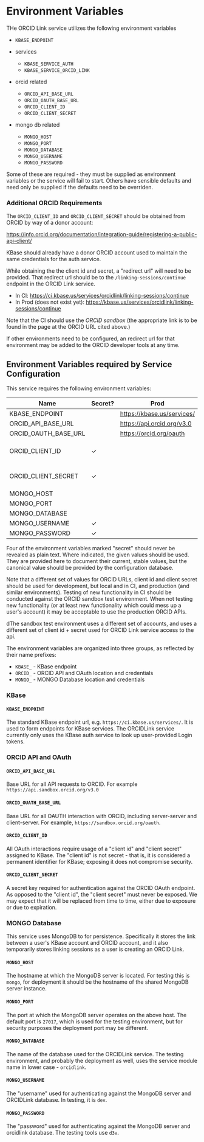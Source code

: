 # Environment Variables

THe ORCID Link service utilizes the following environment variables

- `KBASE_ENDPOINT`

- services
  - `KBASE_SERVICE_AUTH`
  - `KBASE_SERVICE_ORCID_LINK`

- orcid related
  - `ORCID_API_BASE_URL`
  - `ORCID_OAUTH_BASE_URL`
  - `ORCID_CLIENT_ID`
  - `ORCID_CLIENT_SECRET`

- mongo db related
  - `MONGO_HOST`
  - `MONGO_PORT`
  - `MONGO_DATABASE`
  - `MONGO_USERNAME`
  - `MONGO_PASSWORD`

Some of these are required - they must be supplied as environment variables or the service will fail to start. Others have sensible defaults and need only be supplied if the defaults need to be overriden.

### Additional ORCID Requirements

The `ORCID_CLIENT_ID` and `ORCID_CLIENT_SECRET` should be obtained from ORCID by way of a donor account:

<https://info.orcid.org/documentation/integration-guide/registering-a-public-api-client/>

KBase should already have a donor ORCID account used to maintain the same credentials for the auth service.

While obtaining the the client id and secret, a "redirect url" will need to be provided. That redirect url should be to the `/linking-sessions/continue` endpoint in the ORCID Link service.

- In CI: <https://ci.kbase.us/services/orcidlink/linking-sessions/continue>
- In Prod (does not exist yet): <https://kbase.us/services/orcidlink/linking-sessions/continue>

Note that the CI should use the *ORCID sandbox* (the appropriate link is to be found in the page at the ORCID URL cited  above.)

If other environments need to be configured, an redirect url for that environment may be added to the ORCID developer tools at any time.

## Environment Variables required by Service Configuration

This service requires the following environment variables:

| Name                 | Secret? | Prod                       | CI                                 | Test      | notes              |
|----------------------|---------|----------------------------|------------------------------------|:----------|--------------------|
| KBASE_ENDPOINT       |         | <https://kbase.us/services/> | <https://ci.kbase.us/services/>      | see ci    |                    |
| ORCID_API_BASE_URL   |         | <https://api.orcid.org/v3.0> | <https://api.sandbox.orcid.org/v3.0> | see ci    |                    |
| ORCID_OAUTH_BASE_URL |         | <https://orcid.org/oauth>    | <https://sandbox.orcid.org/oauth>    | see ci    |                    |
| ORCID_CLIENT_ID      | ✓       |                            |                                    |           | obtain from ORCID  |
| ORCID_CLIENT_SECRET  | ✓       |                            |                                    |           | obtain from ORCID  |
| MONGO_HOST           |         |                            |                                    | mongo     |                    |
| MONGO_PORT           |         |                            |                                    | 27017     |                    |
| MONGO_DATABASE       |         |                            |                                    | orcidlink |                    |
| MONGO_USERNAME       | ✓       |                            |                                    | dev       |                    |
| MONGO_PASSWORD       | ✓       |                            |                                    | d3v       |                    |

Four of the environment variables marked "secret" should never be revealed as plain text. Where indicated, the given values should be used. They are provided here to document their current, stable values, but the canonical value should be provided by the configuration database.

Note that a different set of values for ORCID URLs, client id and client secret should be used for development, but local and in CI, and production (and similar environments). Testing of new functionality in CI should be conducted against the ORCID sandbox test environment. When not testing new functionality (or at least new functionality which could mess up a user's account) it may be acceptable to use the production ORCID APIs.

dThe sandbox test environment uses a different set of accounts, and uses a different set of client id + secret used for ORCID Link service access to the api.

The environment variables are organized into three groups, as reflected by their name prefixes:

- `KBASE_` - KBase endpoint
- `ORCID_` - ORCID API and OAuth location and credentials
- `MONGO_` - MONGO Database location and credentials

### KBase

#### `KBASE_ENDPOINT`

The standard KBase endpoint url, e.g. `https://ci.kbase.us/services/`. It is used to form endpoints for KBase services. The ORCIDLink service currently only uses the KBase auth service to look up user-provided Login tokens.

### ORCID API and OAuth

#### `ORCID_API_BASE_URL`

Base URL for all API requests to ORCID. For example `https://api.sandbox.orcid.org/v3.0`

#### `ORCID_OUATH_BASE_URL`

Base URL for all OAUTH interaction with ORCID, including server-server and client-server. For example, `https://sandbox.orcid.org/oauth`.

#### `ORCID_CLIENT_ID`

All OAuth interactions require usage of a "client id" and "client secret" assigned to KBase. The "client id" is not secret - that is, it is considered a permanent identifier for KBase; exposing it does not compromise security.

#### `ORCID_CLIENT_SECRET`

A secret key required for authentication against the ORCID OAuth endpoint. As opposed to the "client id", the "client secret" must never be exposed. We may expect that it will be replaced from time to time, either due to exposure or due to expiration.

### MONGO Database

This service uses MongoDB to for persistence. Specifically it stores the link between a user's KBase account and ORCID account, and it also temporarily stores linking sessions as a user is creating an ORCID Link.

#### `MONGO_HOST`

The hostname at which the MongoDB server is located. For testing this is `mongo`, for deployment it should be the hostname of the shared MongoDB server instance.

#### `MONGO_PORT`

The port at which the MongoDB server operates on the above host. The default port is `27017`, which is used for the testing environment, but for security purposes the deployment port may  be different.

#### `MONGO_DATABASE`

The name of the database used for the ORCIDLink service. The testing environment, and probably the deployment as well, uses the service module name in lower case - `orcidlink`.

#### `MONGO_USERNAME`

The "username" used for authenticating against the MongoDB server and ORCIDLink database. In testing, it is `dev`.

#### `MONGO_PASSWORD`

The "password" used for authenticating against the MongoDB server and orcidlink database. The testing tools use `d3v`.
